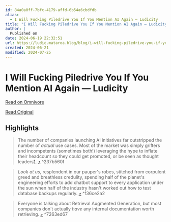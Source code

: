 ```yaml
---
id: 84a0a0ff-7bfc-4179-affd-6b54a6cbdfdb
alias:
  - I Will Fucking Piledrive You If You Mention AI Again — Ludicity
title: "I Will Fucking Piledrive You If You Mention AI Again — Ludicity"
author: |
  Published on
date: 2024-06-19 22:32:51
url: https://ludic.mataroa.blog/blog/i-will-fucking-piledrive-you-if-you-mention-ai-again/
created: 2024-06-21
modified: 2024-07-25
---
```


# I Will Fucking Piledrive You If You Mention AI Again — Ludicity

[Read on Omnivore](https://omnivore.app/me/https-ludic-mataroa-blog-blog-i-will-fucking-piledrive-you-if-yo-190326aafc9)

[Read Original](https://ludic.mataroa.blog/blog/i-will-fucking-piledrive-you-if-you-mention-ai-again/)

## Highlights

> The number of companies launching AI initiatives far outstripped the number of _actual_ use cases. Most of the market was simply grifters and incompetents (sometimes both!) leveraging the hype to inflate their headcount so they could get promoted, or be seen as thought leaders[1](#fn:1). [⤴️](https://omnivore.app/me/https-ludic-mataroa-blog-blog-i-will-fucking-piledrive-you-if-yo-190326aafc9#237b560f-dda2-4ecf-8952-92fa85c7d139) ^237b560f

> _Look at us_, resplendent in our pauper's robes, stitched from corpulent greed and breathless credulity, spending half of the planet's engineering efforts to add chatbot support to every application under the sun when half of the industry hasn't worked out how to test database backups regularly. [⤴️](https://omnivore.app/me/https-ludic-mataroa-blog-blog-i-will-fucking-piledrive-you-if-yo-190326aafc9#f36ce2a2-4c3d-40d8-96db-bc35a245e74d) ^f36ce2a2

> Everyone is talking about Retrieval Augmented Generation, but most companies don't actually _have_ any internal documentation worth retrieving. [⤴️](https://omnivore.app/me/https-ludic-mataroa-blog-blog-i-will-fucking-piledrive-you-if-yo-190326aafc9#7263ed67-8812-4813-8314-713d679b080a) ^7263ed67

